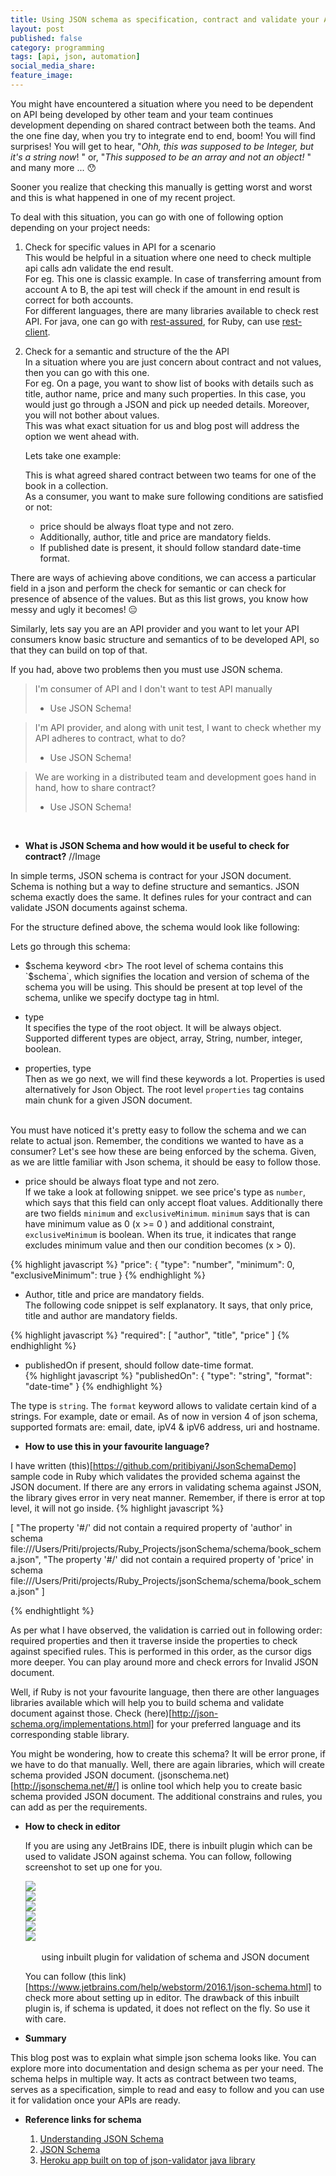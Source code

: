 ```yaml
---
title: Using JSON schema as specification, contract and validate your API. 
layout: post
published: false
category: programming
tags: [api, json, automation]
social_media_share: 
feature_image:
---
```


You might have encountered a situation where you need to be dependent on API being developed by other team and your team continues development depending on shared contract between both the teams. And the one fine day, when you try to integrate end to end, boom! You will find surprises! You will get to hear, "*Ohh, this was supposed to be Integer, but it's a string now*! " or, "*This supposed to be an array and not an object!* " and many more ... :hushed:

Sooner you realize that checking this manually is getting worst and worst and this is what happened in one of my recent project. 

To deal with this situation, you can go with one of following option depending on your project needs: 

1. Check for specific values in API for a scenario  
 This would be helpful in a situation where one need to check multiple api calls adn validate the end result.<br> 
 For eg. This one is classic example. In case of transferring amount from account A to B, the api test will check if the amount in end result is correct for both accounts. <br>
 For different languages, there are many libraries available to check rest API. For java, one can go with [rest-assured](http://rest-assured.io/), for Ruby, can use [rest-client](https://github.com/rest-client/rest-client).
     
2. Check for a semantic and structure of the the API   
 In a situation where you are just concern about contract and not values, then you can go with this one. <br> 
 For eg. On a page, you want to show list of books with details such as title, author name, price and many such properties. In this case, you would just go through a JSON and pick up needed details. Moreover, you will not bother about values. <br>
 This was what exact situation for us and blog post will address the option we went ahead with.

    Lets take one example:
   
   <script src="https://gist.github.com/pritibiyani/f86c55fca4fbf4e5835a7c670bc16022.js"></script>
   
   This is what agreed shared contract between two teams for one of the book in a collection. 
   <br>As a consumer, you want to make sure following conditions are satisfied or not:  
   
   - price should be always float type and not zero. 
   - Additionally, author, title and price are mandatory fields.
   - If published date is present, it should follow standard date-time format.
  
  There are ways of achieving above conditions, we can access a particular field in a json and perform the check for semantic or can check for presence of absence of the values. But as this list grows, you know how messy and ugly it becomes! :expressionless:
   
   Similarly, lets say you are an API provider and you want to let your API consumers know basic structure and semantics of to be developed API, so that they can build on top of that.    
   
   If you had, above two problems then you must use JSON schema. 

> I'm consumer of API and I don't want to test API manually <br>
>  - Use JSON Schema! 

> I'm API provider, and along with unit test, I want to check whether my API adheres to contract, what to do? <br>
>  - Use JSON Schema! 

> We are working in a distributed team and development goes hand in hand, how to share contract? <br>
>  - Use JSON Schema! 

<br>

+ **What is JSON Schema and how would it be useful to check for contract?**
//Image



In simple terms, JSON schema is contract for your JSON document. Schema is nothing but a way to define structure and semantics. JSON schema exactly does the same. It defines rules for your contract and can validate JSON documents against schema. <p>
   
   For the structure defined above, the schema would look like following: 
<script src="https://gist.github.com/pritibiyani/b26cccedadbf59d6b95ca82b8cd23950.js"></script>

Lets go through this schema: <br>

 - $schema keyword <br>
 The root level of schema contains this `$schema`, which signifies the location and version of schema of the schema you will be using. This should be present at top level of the schema, unlike we specify doctype tag in html.

- type <br> 
    It specifies the type of the root object. It will be always object. Supported different types are object, array, String, number, integer, boolean.

- properties, type <br> 
    Then as we go next, we will find these keywords a lot. Properties is used alternatively for Json Object. The root level `properties` tag contains main chunk for a given JSON document.
 
<br>   
You must have noticed it's pretty easy to follow the schema and we can relate to actual json. Remember, the conditions we wanted to have as a consumer? Let's see how these are being enforced by the schema. Given, as we are little familiar with Json schema, it should be easy to follow those.  <br>


- price should be always float type and not zero. <br>
If we take a look at following snippet. we see price's type as `number`, which says that this field can only accept float values. Additionally there are two fields `minimum` and `exclusiveMinimum`. `minimum` says that is can have minimum value as 0 (x >= 0 ) and additional constraint, `exclusiveMinimum` is boolean. When its true, it indicates that range excludes minimum value and then our condition becomes (x > 0). 

{% highlight javascript %}
    "price": {
	 "type": "number",
	 "minimum": 0,
	 "exclusiveMinimum": true
	}
{% endhighlight  %}
 
-  Author, title and price are mandatory fields. <br>
 The following code snippet is self explanatory. It says, that only price, title and author are mandatory fields. 
 
 {% highlight javascript %}
  "required": 
  [
     "author",
     "title",
     "price"
   ]
 {% endhighlight  %}
 
- publishedOn if present, should follow date-time format. <br> 
{% highlight javascript %}
    "publishedOn": {
      "type": "string",
      "format": "date-time"
    }
{% endhighlight  %}

The type is `string`. The `format` keyword allows to validate certain kind of a strings. For example, date or email. As of now in version 4 of json schema, supported formats are: email, date, ipV4 & ipV6 address, uri and hostname. 

+ **How to use this in your favourite language?**

 I have written (this)[https://github.com/pritibiyani/JsonSchemaDemo] sample code in Ruby which validates the provided schema against the JSON document. If there are any errors in validating schema against JSON, the library gives error in very neat manner. Remember, if there is error at top level, it will not go inside. 
 {% highlight javascript %}
 
 [
  "The property '#/' did not contain a required property of 'author' in schema file:///Users/Priti/projects/Ruby_Projects/jsonSchema/schema/book_schema.json",  "The property '#/' did not contain a required property of 'price' in schema file:///Users/Priti/projects/Ruby_Projects/jsonSchema/schema/book_schema.json"
 ]

 {% endhightlight %}
 
 As per what I have observed, the validation is carried out in following order: required properties and then it traverse inside the properties to check against specified rules. This is performed in this order, as the cursor digs more deeper. You can play around more and check errors for Invalid JSON document.   
 
 
 Well, if Ruby is not your favourite language, then there are other languages libraries available which will help you to build schema and validate document against those. Check (here)[http://json-schema.org/implementations.html] for your preferred language and its corresponding stable library. 
     
You might be wondering, how to create this schema? It will be error prone, if we have to do that manually. Well, there are again libraries, which will create schema provided JSON document. (jsonschema.net)[http://jsonschema.net/#/] is online tool which help you to create basic schema provided JSON document. The additional constrains and rules, you can add as per the requirements.   
 
+ **How to check in editor** 
    
    If you are using any JetBrains IDE, there is inbuilt plugin which can be used to validate JSON against schema. You can follow, following screenshot to set up one for you.   
    <p>
    <div class ="fade">
      <div><img src="/assets/images/json_schema_slider/json_schema_00.png" ></div>
      <div><img src="/assets/images/json_schema_slider/json_schema_01.png"></div>
      <div><img src="/assets/images/json_schema_slider/json_schema_02.png"></div>
      <div><img src="/assets/images/json_schema_slider/json_schema_03.png"></div>
      <div><img src="/assets/images/json_schema_slider/json_schema_04.png"></div>
      <div><img src="/assets/images/json_schema_slider/json_schema_05.png"></div>
    </div>
        <br/>
        <figcaption align="middle"> using inbuilt plugin for validation of schema and JSON document </figcaption>
    </p>
    
    You can follow (this link)[https://www.jetbrains.com/help/webstorm/2016.1/json-schema.html] to check more about setting up in editor. The drawback of this inbuilt plugin is, if schema is updated, it does not reflect on the fly. So use it with care.  


+ **Summary**
 
 This blog post was to explain what simple json schema looks like. You can explore more into documentation and design schema as per your need. The schema helps in multiple way. It acts as contract between two teams, serves as a specification, simple to read and easy to follow and you can use it for validation once your APIs are ready. 
    
+ **Reference links for schema**
  
    1. [Understanding JSON Schema](https://spacetelescope.github.io/understanding-json-schema/)
    2. [JSON Schema](http://json-schema.org/)
    3. [Heroku app built on top of json-validator java library](https://json-schema-validator.herokuapp.com/)


     
     
     


   